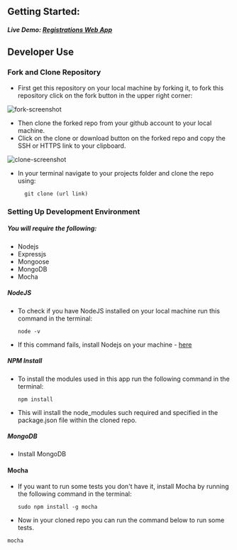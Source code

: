 
## Getting Started:
##### Live Demo: [Registrations Web App](http://registrations-numbers-webapp.herokuapp.com/)


## Developer Use
### Fork and Clone Repository

- First get this repository on your local machine by forking it, to fork this repository click on the fork button in the upper right corner:

![fork-screenshot](https://user-images.githubusercontent.com/22448019/29610658-33ca45b4-87fb-11e7-8b94-021e343f691d.png)

- Then clone the forked repo from your github account to your local machine.
- Click on the clone or download button on the forked repo and copy the SSH or HTTPS link to your clipboard.

![clone-screenshot](https://user-images.githubusercontent.com/22448019/29613928-6bc780a0-8808-11e7-9d23-9355a7dbe7eb.png)

- In your terminal navigate to your projects folder and clone the repo using:
  ```
	git clone (url link)
	```
### Setting Up Development Environment

##### You will require the following:
- Nodejs
- Expressjs
- Mongoose
- MongoDB
- Mocha

##### NodeJS
- To check if you have NodeJS installed on your local machine run this command in the terminal:
  ```
  node -v
  ```
- If this command fails, install Nodejs on your machine - <a href="">here</a>

##### NPM Install
- To install the modules used in this app run the following command in the terminal:
  ```
  npm install
  ```
- This will install the node_modules such required and specified in the package.json file within the cloned repo.
##### MongoDB

- Install MongoDB <a href="https://www.digitalocean.com/community/tutorials/how-to-install-and-secure-mongodb-on-ubuntu-16-04"></a>

#### Mocha
- If you want to run some tests  you don't have it, install Mocha by running the following command in the terminal:
  ```
  sudo npm install -g mocha
  ```
-  Now in your cloned repo you can run the command below to run some tests.
  ```
  mocha
  ```
